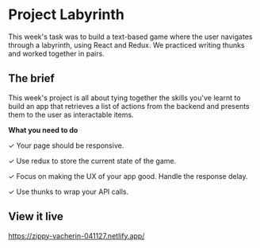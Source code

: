 # Project Labyrinth

This week's task was to build a text-based game where the user navigates through a labyrinth, using React and Redux. We practiced writing thunks and worked together in pairs.

## The brief

This week's project is all about tying together the skills you've learnt to build an app that retrieves a list of actions from the backend and presents them to the user as interactable items.

**What you need to do**

✓ Your page should be responsive.

✓ Use redux to store the current state of the game.

✓ Focus on making the UX of your app good. Handle the response delay.

✓ Use thunks to wrap your API calls.

## View it live

https://zippy-vacherin-041127.netlify.app/
